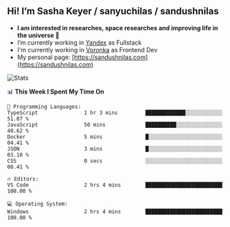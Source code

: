 ## Hi! I’m Sasha Keyer / sanyuchilas / sandushnilas

- **I am interested in researches, space researches and improving life in the universe 🌠** 
- I’m currently working in [Yandex](https://browser.yandex.ru/corp) as Fullstack
- I'm currently working in [Voronka](https://voronka-events.ru/about/) as Frontend Dev
- My personal page: [https://sandushnilas.com](https://sandushnilas.com)

![Stats](https://github-readme-stats.vercel.app/api?username=sanyuchilas&show_icons=true&theme=react&hide=issues&count_private=true&layout=compact)

<!--START_SECTION:waka-->
📊 **This Week I Spent My Time On** 

```text
💬 Programming Languages: 
TypeScript               1 hr 3 mins         █████████████░░░░░░░░░░░░   51.07 % 
JavaScript               50 mins             ██████████░░░░░░░░░░░░░░░   40.62 % 
Docker                   5 mins              █░░░░░░░░░░░░░░░░░░░░░░░░   04.41 % 
JSON                     3 mins              █░░░░░░░░░░░░░░░░░░░░░░░░   03.10 % 
CSS                      0 secs              ░░░░░░░░░░░░░░░░░░░░░░░░░   00.41 % 

🔥 Editors: 
VS Code                  2 hrs 4 mins        █████████████████████████   100.00 % 

💻 Operating System: 
Windows                  2 hrs 4 mins        █████████████████████████   100.00 % 
```


<!--END_SECTION:waka-->
